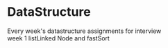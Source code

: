 # DataStructure
Every week's datastructure assignments for interview  
week 1 listLinked Node and fastSort  
